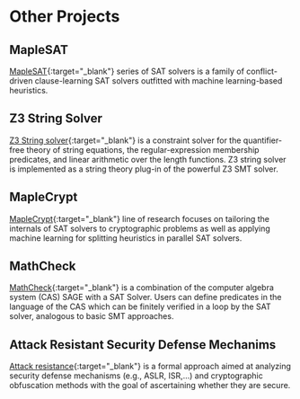 # Other Projects


## MapleSAT
[MapleSAT](https://maplesat.github.io/){:target="_blank"} series of SAT solvers is a family of conflict-driven clause-learning SAT solvers outfitted with machine learning-based heuristics. 


## Z3 String Solver
[Z3 String solver](https://z3string.github.io/){:target="_blank"} is a constraint solver for the quantifier-free theory of string equations, the regular-expression membership predicates, and linear arithmetic over the length functions. Z3 string solver is implemented as a string theory plug-in of the powerful Z3 SMT solver.


## MapleCrypt
[MapleCrypt](https://sites.google.com/view/crypto-sat/home?authuser=0){:target="_blank"} line of research focuses on tailoring the internals of SAT solvers to cryptographic problems as well as applying machine learning for splitting heuristics in parallel SAT solvers.


## MathCheck
[MathCheck](https://uwaterloo.ca/mathcheck/){:target="_blank"} is a combination of the computer algebra system (CAS) SAGE with a SAT Solver. Users can define predicates in the language of the CAS which can be finitely verified in a loop by the SAT solver, analogous to basic SMT approaches.


## Attack Resistant Security Defense Mechanims
[Attack resistance](https://sites.google.com/site/attackresistant/){:target="_blank"} is a formal approach aimed at analyzing security defense mechanisms (e.g., ASLR, ISR,...) and cryptographic obfuscation methods with the goal of ascertaining whether they are secure. 
